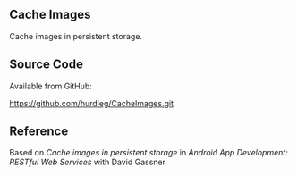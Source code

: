 ## Cache Images ##
  Cache images in persistent storage.

## Source Code ##

  Available from GitHub:

  https://github.com/hurdleg/CacheImages.git

## Reference ##

  Based on _Cache images in persistent storage_  in _Android App Development: RESTful Web Services_ with David Gassner